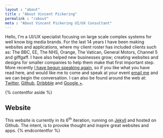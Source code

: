 ```yaml
---
layout : "about"
title : "About Vincent Pickering"
permalink : "/about"
meta : "About Vincent Pickering UI/UX Consultant"
---
```


Hello, I'm a UI/UX specialist focusing on large scale complex systems for well know big media brands. For the last 14 years I have been making websites and applications, where my client roster has included clients such as: The BBC, EE, The NHS, Orange, The Vatican, General Motors, Channel 5 and giffgaff.
I have also helped new businesses grow; creating websites and designs for smaller companies to help them make that first important step.
More recently <a href="http://speakerdeck.com/vincentp">I have begun speaking again</a>, so if you like what you have read here, and would like me to come and speak at your event <a href="mailto:hello@vincentp.me" title="Email Vincent Pickering">email me</a> and we can begin the conversation.
I can also be found around the web at: <a href="http://www.twitter.com/{{site.author.twitter}}" itemprop="url" rel="me" title="Twitter">Twitter</a>, <a href="http://www.github.com/{{site.author.github}}"  itemprop="url" rel="me" title="Github">Github</a>, <a href="http://dribbble.com/{{site.author.dribbble}}" itemprop="url" rel="me" title="Dribbble">Dribbble</a> and <a href="https://plus.google.com/u/0/{{site.author.googleplus}}/?rel=author" itemprop="url" rel="me" title="Google +">Google +</a>.

{% contentfor aside %}
## Website
This website is currently in its 6<sup>th</sup> iteration, running on <a href="http://jekyllrb.com" title="Jekyll" rel="external">Jekyll</a> and hosted on Github. The intent, is to provoke thought and inspire great websites and apps.
{% endcontentfor %}
